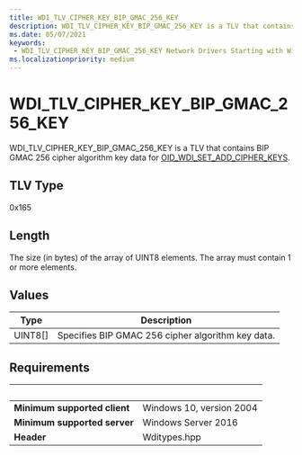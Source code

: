 ```yaml
---
title: WDI_TLV_CIPHER_KEY_BIP_GMAC_256_KEY
description: WDI_TLV_CIPHER_KEY_BIP_GMAC_256_KEY is a TLV that contains GMAC 256 cipher algorithm key data for OID_WDI_SET_ADD_CIPHER_KEYS.
ms.date: 05/07/2021
keywords:
 - WDI_TLV_CIPHER_KEY_BIP_GMAC_256_KEY Network Drivers Starting with Windows 10, Version 2004
ms.localizationpriority: medium
---
```


# WDI\_TLV\_CIPHER\_KEY\_BIP\_GMAC\_256\_KEY

WDI\_TLV\_CIPHER\_KEY\_BIP\_GMAC\_256\_KEY is a TLV that contains BIP GMAC 256 cipher algorithm key data for [OID\_WDI\_SET\_ADD\_CIPHER\_KEYS](./oid-wdi-set-add-cipher-keys.md).

## TLV Type

0x165

## Length

The size (in bytes) of the array of UINT8 elements. The array must contain 1 or more elements.

## Values

| Type | Description |
| --- | ---|
| UINT8\[\] | Specifies BIP GMAC 256 cipher algorithm key data. |

## Requirements

| &nbsp; | &nbsp; |
| ------ | ------ |
| **Minimum supported client** | Windows 10, version 2004 |
| **Minimum supported server** | Windows Server 2016 |
| **Header** | Wditypes.hpp |
